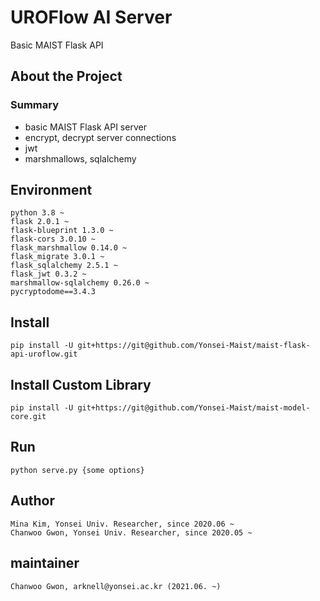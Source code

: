 # UROFlow AI Server

Basic MAIST Flask API

## About the Project

### Summary
- basic MAIST Flask API server
- encrypt, decrypt server connections
- jwt
- marshmallows, sqlalchemy

## Environment
```
python 3.8 ~
flask 2.0.1 ~
flask-blueprint 1.3.0 ~
flask-cors 3.0.10 ~
flask_marshmallow 0.14.0 ~
flask_migrate 3.0.1 ~
flask_sqlalchemy 2.5.1 ~
flask_jwt 0.3.2 ~
marshmallow-sqlalchemy 0.26.0 ~
pycryptodome==3.4.3
```

## Install
```
pip install -U git+https://git@github.com/Yonsei-Maist/maist-flask-api-uroflow.git
```

## Install Custom Library
```
pip install -U git+https://git@github.com/Yonsei-Maist/maist-model-core.git
```

## Run
```
python serve.py {some options}
```

## Author
```
Mina Kim, Yonsei Univ. Researcher, since 2020.06 ~
Chanwoo Gwon, Yonsei Univ. Researcher, since 2020.05 ~
```

## maintainer
```
Chanwoo Gwon, arknell@yonsei.ac.kr (2021.06. ~)
```